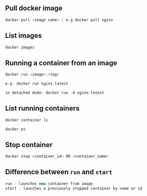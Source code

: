## Pull docker image
```java
docker pull <image name> | e.g docker pull nginx
```

## List images
```java
docker images
```

## Running a container from an image
```java
docker run <image>:<tag>

e.g: docker run nginx:latest

in detached mode: docker run -d nginx:latest
```

## List running containers
```java
docker container ls
```
```java
docker ps
```

## Stop container
```java
docker stop <container_id> OR <container_name>
```

## Difference between `run` and `start`
```java
run - launches new container from image
start - launches a previously stopped container by name or id
```